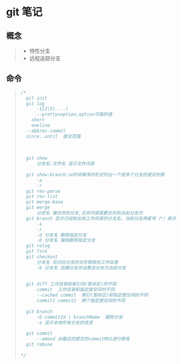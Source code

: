 # git 笔记
## 概念

>* 特性分支
>* 远程追踪分支



## 命令

>
>
>```java
>/*
>	git init
>	git log
>		-1[2|3|....]
>		--pretty=option,option可取的值
>     short
>     oneline
>   --abbrev-commit
>   since..until  提交范围
>		
>			
>		
>	git show
>		分支名:文件名 显示文件内容
>		
>	git show-branch:以时间降序的形式列出一个或多个分支的提交列表
>		-a
>		-r
>	git rev-parse
>	git rev-list
>	git merge-base
>	git merge
>		分支名 被合并的分支,合并内容是要合并到当前分支内
>	git branch 显示已经检出到工作目录的分支名，当前分支用星号（*）表示
>		-a
>		-r
>		-d 分支名 删除指定分支
>		-D 分支名 强制删除指定分支
>	git relog
>	git fsck
>	git checkout
>		分支名 将对应分支的文件释放到工作目录
>		-b 分支名 创建分支并设置该分支为当前分支
>		
>		
>	git diff 工作目录和索引间(暂存区)的不同
>		commit  工作目录和指定提交间的不同
>		--cached commit  索引(暂存区)和指定提交间的不同
>		commit1 commit2  两个指定提交间的不同
>	
>	git branch 
>		-D commitId | branchName  删除分支
>		-a 显示本地所有分支的信息
>	
>	git commit
>		--amend 对最近的提交的commitMSG进行修改
>	git rebase
>	
>*/
>```
>
>